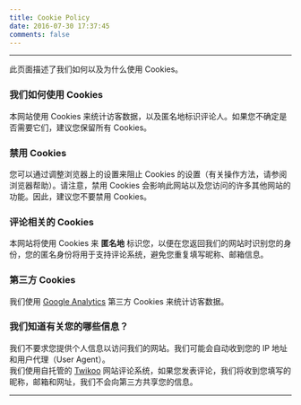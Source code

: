 ```yaml
---
title: Cookie Policy
date: 2016-07-30 17:37:45
comments: false 
---
```



--- 

此页面描述了我们如何以及为什么使用 Cookies。  

### 我们如何使用 Cookies
本网站使用 Cookies 来统计访客数据，以及匿名地标识评论人。如果您不确定是否需要它们，建议您保留所有 Cookies。

### 禁用 Cookies
您可以通过调整浏览器上的设置来阻止 Cookies 的设置（有关操作方法，请参阅浏览器帮助）。请注意，禁用 Cookies 会影响此网站以及您访问的许多其他网站的功能。因此，建议您不要禁用 Cookies。

### 评论相关的 Cookies
本网站将使用 Cookies 来 **匿名地** 标识您，以便在您返回我们的网站时识别您的身份，您的匿名身份将用于支持评论系统，避免您重复填写昵称、邮箱信息。

### 第三方 Cookies
我们使用 [Google Analytics](https://analytics.google.com/) 第三方 Cookies 来统计访客数据。

### 我们知道有关您的哪些信息？
我们不要求您提供个人信息以访问我们的网站。我们可能会自动收到您的 IP 地址和用户代理（User Agent）。  
我们使用自托管的 [Twikoo](https://twikoo.js.org/) 网站评论系统，如果您发表评论，我们将收到您填写的昵称，邮箱和网址，我们不会向第三方共享您的信息。  

--- 